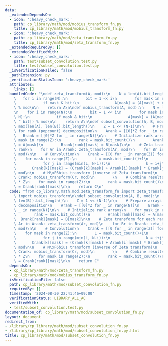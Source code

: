```yaml
---
data:
  _extendedDependsOn:
  - icon: ':heavy_check_mark:'
    path: cp_library/math/mod/mobius_transform_fn.py
    title: cp_library/math/mod/mobius_transform_fn.py
  - icon: ':heavy_check_mark:'
    path: cp_library/math/mod/zeta_transform_fn.py
    title: cp_library/math/mod/zeta_transform_fn.py
  _extendedRequiredBy: []
  _extendedVerifiedWith:
  - icon: ':heavy_check_mark:'
    path: test/subset_convolution.test.py
    title: test/subset_convolution.test.py
  _isVerificationFailed: false
  _pathExtension: py
  _verificationStatusIcon: ':heavy_check_mark:'
  attributes:
    links: []
  bundledCode: "\ndef zeta_transform(A, mod):\n    N = len(A).bit_length()-1\n\n \
    \   for i in range(N):\n        bit = 1 << i\n        for mask in range(1 << N):\n\
    \            if mask & bit:\n                A[mask] = (A[mask] + A[mask ^ bit])\
    \ % mod\n\n    return A\n\ndef mobius_transform(A, mod):\n    N = len(A).bit_length()-1\n\
    \n    for i in range(N):\n        bit = 1 << i\n        for mask in range(1 <<\
    \ N):\n            if mask & bit:\n                A[mask] = (A[mask] - A[mask\
    \ ^ bit]) % mod\n\n    return A\n\ndef subset_convolution(A, B, mod):\n    N =\
    \ max(len(A), len(B)).bit_length()\n    Z = 1 << (N-1)\n\n    # Prepare arrays\
    \ for rank (popcount) decomposition\n    Arank = [[0]*Z for _ in range(N)]\n \
    \   Brank = [[0]*Z for _ in range(N)]\n\n    # Initialize rank arrays\n    for\
    \ mask in range(Z):\n        rank = mask.bit_count()\n        Arank[rank][mask]\
    \ = A[mask]\n        Brank[rank][mask] = B[mask]\n\n    # Zeta transform for each\
    \ rank\n    for Ar in Arank: zeta_transform(Ar, mod)\n    for Br in Brank: zeta_transform(Br,\
    \ mod)\n\n    # Convolution\n    Crank = [[0 for _ in range(Z)] for _ in range(N)]\n\
    \    for mask in range(Z):\n        L = mask.bit_count()+1\n        for i in range(L):\n\
    \            for j in range(min(L, N-i)):\n                k = i+j\n         \
    \       Crank[k][mask] = (Crank[k][mask] + Arank[i][mask] * Brank[j][mask]) %\
    \ mod\n\n    # M\xF6bius transform (inverse of Zeta transform)\n    for Cr in\
    \ Crank: mobius_transform(Cr, mod)\n        \n    # Combine results\n    C = [0]\
    \ * Z\n    for mask in range(Z):\n        rank = mask.bit_count()\n        C[mask]\
    \ = Crank[rank][mask]\n\n    return C\n"
  code: "from cp_library.math.mod.zeta_transform_fn import zeta_transform\nfrom cp_library.math.mod.mobius_transform_fn\
    \ import mobius_transform\n\ndef subset_convolution(A, B, mod):\n    N = max(len(A),\
    \ len(B)).bit_length()\n    Z = 1 << (N-1)\n\n    # Prepare arrays for rank (popcount)\
    \ decomposition\n    Arank = [[0]*Z for _ in range(N)]\n    Brank = [[0]*Z for\
    \ _ in range(N)]\n\n    # Initialize rank arrays\n    for mask in range(Z):\n\
    \        rank = mask.bit_count()\n        Arank[rank][mask] = A[mask]\n      \
    \  Brank[rank][mask] = B[mask]\n\n    # Zeta transform for each rank\n    for\
    \ Ar in Arank: zeta_transform(Ar, mod)\n    for Br in Brank: zeta_transform(Br,\
    \ mod)\n\n    # Convolution\n    Crank = [[0 for _ in range(Z)] for _ in range(N)]\n\
    \    for mask in range(Z):\n        L = mask.bit_count()+1\n        for i in range(L):\n\
    \            for j in range(min(L, N-i)):\n                k = i+j\n         \
    \       Crank[k][mask] = (Crank[k][mask] + Arank[i][mask] * Brank[j][mask]) %\
    \ mod\n\n    # M\xF6bius transform (inverse of Zeta transform)\n    for Cr in\
    \ Crank: mobius_transform(Cr, mod)\n        \n    # Combine results\n    C = [0]\
    \ * Z\n    for mask in range(Z):\n        rank = mask.bit_count()\n        C[mask]\
    \ = Crank[rank][mask]\n\n    return C"
  dependsOn:
  - cp_library/math/mod/zeta_transform_fn.py
  - cp_library/math/mod/mobius_transform_fn.py
  isVerificationFile: false
  path: cp_library/math/mod/subset_convolution_fn.py
  requiredBy: []
  timestamp: '2024-08-30 22:41:46+09:00'
  verificationStatus: LIBRARY_ALL_AC
  verifiedWith:
  - test/subset_convolution.test.py
documentation_of: cp_library/math/mod/subset_convolution_fn.py
layout: document
redirect_from:
- /library/cp_library/math/mod/subset_convolution_fn.py
- /library/cp_library/math/mod/subset_convolution_fn.py.html
title: cp_library/math/mod/subset_convolution_fn.py
---
```

